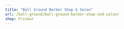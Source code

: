 ```yaml
---
title: "Ball Ground Barber Shop & Salon"
url: /ball-ground/ball-ground-barber-shop-und-salon/
shop: Friseur
---
```

